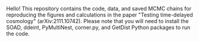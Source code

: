 
Hello! This repository contains the code, data, and saved MCMC chains for reproducing the figures and calculations in the paper "Testing time-delayed cosmology" (arXiv:2111.10742). Please note that you will need to install the SOAD, ddeint, PyMultiNest, corner.py, and GetDist Python packages to run the code.
